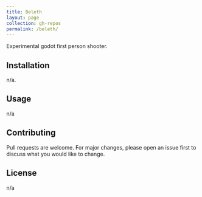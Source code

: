 ```yaml
---
title: Beleth
layout: page
collection: gh-repos
permalink: /beleth/
---
```


Experimental godot first person shooter.

## Installation

n/a.


## Usage

n/a

## Contributing
Pull requests are welcome. For major changes, please open an issue first to discuss what you would like to change.


## License
n/a
